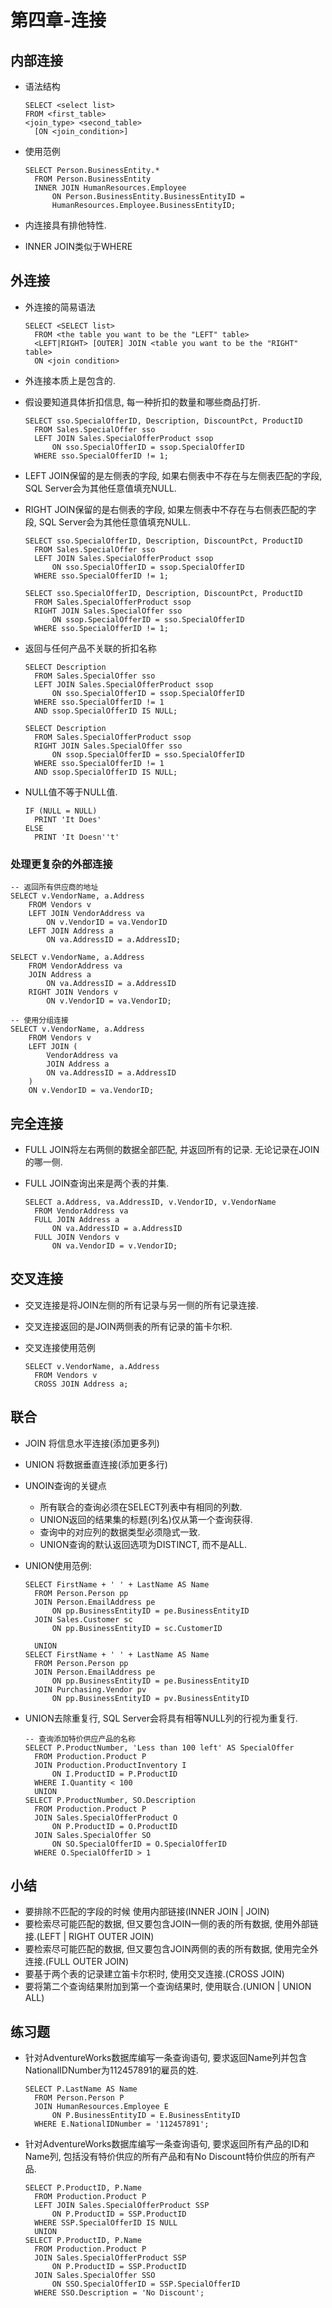 # 第四章-连接

## 内部连接

- 语法结构

  ```mssql
  SELECT <select list>
  FROM <first_table>
  <join_type> <second_table>
  	[ON <join_condition>]
  ```

- 使用范例

  ```mssql
  SELECT Person.BusinessEntity.*
  	FROM Person.BusinessEntity
  	INNER JOIN HumanResources.Employee
  		ON Person.BusinessEntity.BusinessEntityID = 
  		HumanResources.Employee.BusinessEntityID;
  ```

- 内连接具有排他特性.

- INNER JOIN类似于WHERE

## 外连接

- 外连接的简易语法

  ```mssql
  SELECT <SELECT list>
  	FROM <the table you want to be the "LEFT" table>
  	<LEFT|RIGHT> [OUTER] JOIN <table you want to be the "RIGHT" table>
  	ON <join condition>
  ```

- 外连接本质上是包含的.

- 假设要知道具体折扣信息, 每一种折扣的数量和哪些商品打折.

  ```mssql
  SELECT sso.SpecialOfferID, Description, DiscountPct, ProductID
  	FROM Sales.SpecialOffer sso
  	LEFT JOIN Sales.SpecialOfferProduct ssop
  		ON sso.SpecialOfferID = ssop.SpecialOfferID
  	WHERE sso.SpecialOfferID != 1;
  ```

- LEFT JOIN保留的是左侧表的字段, 如果右侧表中不存在与左侧表匹配的字段, SQL Server会为其他任意值填充NULL.

- RIGHT JOIN保留的是右侧表的字段, 如果左侧表中不存在与右侧表匹配的字段, SQL Server会为其他任意值填充NULL.

  ```mssql
  SELECT sso.SpecialOfferID, Description, DiscountPct, ProductID
  	FROM Sales.SpecialOffer sso
  	LEFT JOIN Sales.SpecialOfferProduct ssop
  		ON sso.SpecialOfferID = ssop.SpecialOfferID
  	WHERE sso.SpecialOfferID != 1;
  
  SELECT sso.SpecialOfferID, Description, DiscountPct, ProductID
  	FROM Sales.SpecialOfferProduct ssop
  	RIGHT JOIN Sales.SpecialOffer sso
  		ON ssop.SpecialOfferID = sso.SpecialOfferID
  	WHERE sso.SpecialOfferID != 1;
  ```

- 返回与任何产品不关联的折扣名称

  ```mssql
  SELECT Description
  	FROM Sales.SpecialOffer sso
  	LEFT JOIN Sales.SpecialOfferProduct ssop
  		ON sso.SpecialOfferID = ssop.SpecialOfferID
  	WHERE sso.SpecialOfferID != 1
  	AND ssop.SpecialOfferID IS NULL;
  
  SELECT Description
  	FROM Sales.SpecialOfferProduct ssop
  	RIGHT JOIN Sales.SpecialOffer sso
  		ON ssop.SpecialOfferID = sso.SpecialOfferID
  	WHERE sso.SpecialOfferID != 1
  	AND ssop.SpecialOfferID IS NULL;
  ```

- NULL值不等于NULL值.

  ```mssql
  IF (NULL = NULL)
  	PRINT 'It Does'
  ELSE
  	PRINT 'It Doesn''t'
  ```

### 处理更复杂的外部连接

```mssql
-- 返回所有供应商的地址
SELECT v.VendorName, a.Address
	FROM Vendors v
	LEFT JOIN VendorAddress va
		ON v.VendorID = va.VendorID
	LEFT JOIN Address a
		ON va.AddressID = a.AddressID;

SELECT v.VendorName, a.Address
	FROM VendorAddress va
	JOIN Address a
		ON va.AddressID = a.AddressID
	RIGHT JOIN Vendors v
		ON v.VendorID = va.VendorID;

-- 使用分组连接
SELECT v.VendorName, a.Address
	FROM Vendors v
	LEFT JOIN (
		VendorAddress va
		JOIN Address a
		ON va.AddressID = a.AddressID
	)
	ON v.VendorID = va.VendorID;
```



## 完全连接

- FULL JOIN将左右两侧的数据全部匹配, 并返回所有的记录. 无论记录在JOIN的哪一侧.

- FULL JOIN查询出来是两个表的并集.

  ```mssql
  SELECT a.Address, va.AddressID, v.VendorID, v.VendorName
  	FROM VendorAddress va
  	FULL JOIN Address a
  		ON va.AddressID = a.AddressID
  	FULL JOIN Vendors v
  		ON va.VendorID = v.VendorID;
  ```


## 交叉连接

- 交叉连接是将JOIN左侧的所有记录与另一侧的所有记录连接.

- 交叉连接返回的是JOIN两侧表的所有记录的笛卡尔积.

- 交叉连接使用范例

  ```mssql
  SELECT v.VendorName, a.Address
  	FROM Vendors v
  	CROSS JOIN Address a;
  ```

## 联合

- JOIN 将信息水平连接(添加更多列)

- UNION 将数据垂直连接(添加更多行)

- UNOIN查询的关键点

  - 所有联合的查询必须在SELECT列表中有相同的列数.
  - UNION返回的结果集的标题(列名)仅从第一个查询获得.
  - 查询中的对应列的数据类型必须隐式一致.
  - UNION查询的默认返回选项为DISTINCT, 而不是ALL.

- UNION使用范例:

  ```mssql
  SELECT FirstName + ' ' + LastName AS Name
  	FROM Person.Person pp
  	JOIN Person.EmailAddress pe
  		ON pp.BusinessEntityID = pe.BusinessEntityID
  	JOIN Sales.Customer sc
  		ON pp.BusinessEntityID = sc.CustomerID
  
  	UNION
  SELECT FirstName + ' ' + LastName AS Name
  	FROM Person.Person pp
  	JOIN Person.EmailAddress pe
  		ON pp.BusinessEntityID = pe.BusinessEntityID
  	JOIN Purchasing.Vendor pv
  		ON pp.BusinessEntityID = pv.BusinessEntityID
  ```

- UNION去除重复行, SQL Server会将具有相等NULL列的行视为重复行.

  ```mssql
  -- 查询添加特价供应产品的名称
  SELECT P.ProductNumber, 'Less than 100 left' AS SpecialOffer
  	FROM Production.Product P
  	JOIN Production.ProductInventory I
  		ON I.ProductID = P.ProductID
  	WHERE I.Quantity < 100
  	UNION
  SELECT P.ProductNumber, SO.Description
  	FROM Production.Product P
  	JOIN Sales.SpecialOfferProduct O
  		ON P.ProductID = O.ProductID
  	JOIN Sales.SpecialOffer SO
  		ON SO.SpecialOfferID = O.SpecialOfferID
  	WHERE O.SpecialOfferID > 1
  ```


## 小结

- 要排除不匹配的字段的时候 使用内部链接(INNER JOIN | JOIN)
- 要检索尽可能匹配的数据, 但又要包含JOIN一侧的表的所有数据, 使用外部链接.(LEFT | RIGHT  OUTER JOIN)
- 要检索尽可能匹配的数据, 但又要包含JOIN两侧的表的所有数据, 使用完全外连接.(FULL OUTER JOIN)
- 要基于两个表的记录建立笛卡尔积时, 使用交叉连接.(CROSS JOIN)
- 要将第二个查询结果附加到第一个查询结果时, 使用联合.(UNION | UNION ALL)



## 练习题

- 针对AdventureWorks数据库编写一条查询语句, 要求返回Name列并包含NationalIDNumber为112457891的雇员的姓.

  ```mssql
  SELECT P.LastName AS Name
  	FROM Person.Person P
  	JOIN HumanResources.Employee E
  		ON P.BusinessEntityID = E.BusinessEntityID
  	WHERE E.NationalIDNumber = '112457891';
  ```

- 针对AdventureWorks数据库编写一条查询语句, 要求返回所有产品的ID和Name列, 包括没有特价供应的所有产品和有No Discount特价供应的所有产品.

  ```mssql
  SELECT P.ProductID, P.Name
  	FROM Production.Product P
  	LEFT JOIN Sales.SpecialOfferProduct SSP
  		ON P.ProductID = SSP.ProductID
  	WHERE SSP.SpecialOfferID IS NULL
  	UNION
  SELECT P.ProductID, P.Name
  	FROM Production.Product P
  	JOIN Sales.SpecialOfferProduct SSP
  		ON P.ProductID = SSP.ProductID
  	JOIN Sales.SpecialOffer SSO
  		ON SSO.SpecialOfferID = SSP.SpecialOfferID
  	WHERE SSO.Description = 'No Discount';
  ```
